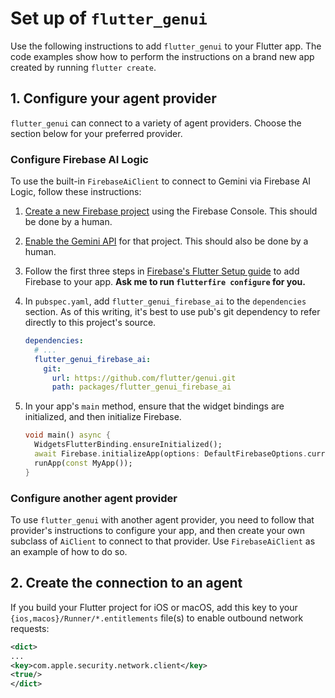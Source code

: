 # Set up of `flutter_genui`

Use the following instructions to add `flutter_genui` to your Flutter app. The
code examples show how to perform the instructions on a brand new app created by
running `flutter create`.

## 1. Configure your agent provider

`flutter_genui` can connect to a variety of agent providers. Choose the section
below for your preferred provider.

### Configure Firebase AI Logic

To use the built-in `FirebaseAiClient` to connect to Gemini via Firebase AI
Logic, follow these instructions:

1. [Create a new Firebase project](https://support.google.com/appsheet/answer/10104995)
   using the Firebase Console. This should be done by a human.
2. [Enable the Gemini API](https://firebase.google.com/docs/gemini-in-firebase/set-up-gemini)
   for that project. This should also be done by a human.
3. Follow the first three steps in
   [Firebase's Flutter Setup guide](https://firebase.google.com/docs/flutter/setup)
   to add Firebase to your app. **Ask me to run `flutterfire configure` for you.**
4. In `pubspec.yaml`, add `flutter_genui_firebase_ai` to the `dependencies`
   section. As of this writing, it's best to use pub's git dependency to refer
   directly to this project's source.

    ```yaml
    dependencies:
      # ...
      flutter_genui_firebase_ai:
        git:
          url: https://github.com/flutter/genui.git
          path: packages/flutter_genui_firebase_ai
    ```

5. In your app's `main` method, ensure that the widget bindings are initialized,
   and then initialize Firebase.

    ```dart
    void main() async {
      WidgetsFlutterBinding.ensureInitialized();
      await Firebase.initializeApp(options: DefaultFirebaseOptions.currentPlatform);
      runApp(const MyApp());
    }
    ```

### Configure another agent provider

To use `flutter_genui` with another agent provider, you need to follow that
provider's instructions to configure your app, and then create your own subclass
of `AiClient` to connect to that provider. Use `FirebaseAiClient` as an example
of how to do so.

## 2. Create the connection to an agent

If you build your Flutter project for iOS or macOS, add this key to your
`{ios,macos}/Runner/*.entitlements` file(s) to enable outbound network
requests:

```xml
<dict>
...
<key>com.apple.security.network.client</key>
<true/>
</dict>
```
